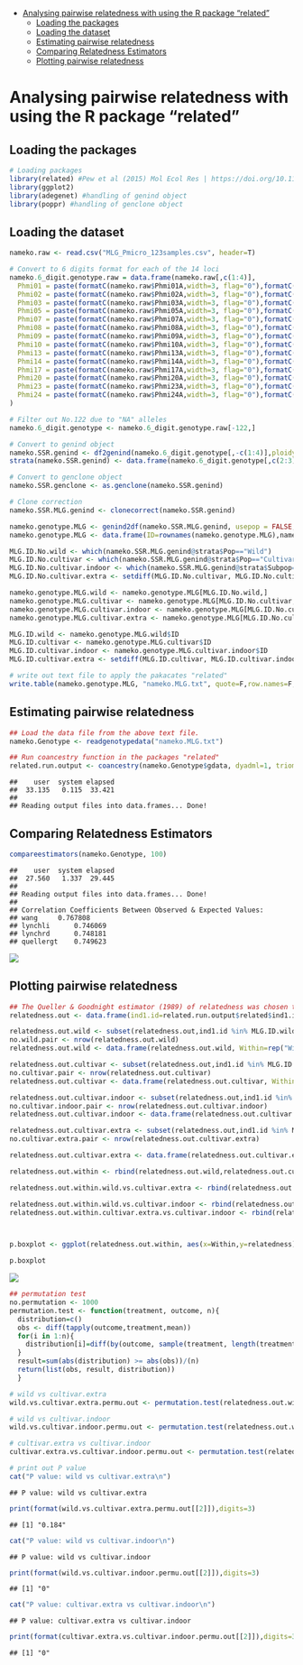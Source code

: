 -   [Analysing pairwise relatedness with using the R package
    “related”](#analysing-pairwise-relatedness-with-using-the-r-package-related)
    -   [Loading the packages](#loading-the-packages)
    -   [Loading the dataset](#loading-the-dataset)
    -   [Estimating pairwise
        relatedness](#estimating-pairwise-relatedness)
    -   [Comparing Relatedness
        Estimators](#comparing-relatedness-estimators)
    -   [Plotting pairwise relatedness](#plotting-pairwise-relatedness)

# Analysing pairwise relatedness with using the R package “related”

## Loading the packages

``` r
# Loading packages
library(related) #Pew et al (2015) Mol Ecol Res | https://doi.org/10.1111/1755-0998.12323
library(ggplot2)
library(adegenet) #handling of genind object
library(poppr) #handling of genclone object
```

## Loading the dataset

``` r
nameko.raw <- read.csv("MLG_Pmicro_123samples.csv", header=T)

# Convert to 6 digits format for each of the 14 loci
nameko.6_digit.genotype.raw = data.frame(nameko.raw[,c(1:4)],
  Phmi01 = paste(formatC(nameko.raw$Phmi01A,width=3, flag="0"),formatC(nameko.raw$Phmi01B,width=3, flag="0"),sep=""),
  Phmi02 = paste(formatC(nameko.raw$Phmi02A,width=3, flag="0"),formatC(nameko.raw$Phmi02B,width=3, flag="0"),sep=""),
  Phmi03 = paste(formatC(nameko.raw$Phmi03A,width=3, flag="0"),formatC(nameko.raw$Phmi03B,width=3, flag="0"),sep=""),
  Phmi05 = paste(formatC(nameko.raw$Phmi05A,width=3, flag="0"),formatC(nameko.raw$Phmi05B,width=3, flag="0"),sep=""),
  Phmi07 = paste(formatC(nameko.raw$Phmi07A,width=3, flag="0"),formatC(nameko.raw$Phmi07B,width=3, flag="0"),sep=""),
  Phmi08 = paste(formatC(nameko.raw$Phmi08A,width=3, flag="0"),formatC(nameko.raw$Phmi08B,width=3, flag="0"),sep=""),
  Phmi09 = paste(formatC(nameko.raw$Phmi09A,width=3, flag="0"),formatC(nameko.raw$Phmi09B,width=3, flag="0"),sep=""),
  Phmi10 = paste(formatC(nameko.raw$Phmi10A,width=3, flag="0"),formatC(nameko.raw$Phmi10B,width=3, flag="0"),sep=""),
  Phmi13 = paste(formatC(nameko.raw$Phmi13A,width=3, flag="0"),formatC(nameko.raw$Phmi13B,width=3, flag="0"),sep=""),
  Phmi14 = paste(formatC(nameko.raw$Phmi14A,width=3, flag="0"),formatC(nameko.raw$Phmi14B,width=3, flag="0"),sep=""),
  Phmi17 = paste(formatC(nameko.raw$Phmi17A,width=3, flag="0"),formatC(nameko.raw$Phmi17B,width=3, flag="0"),sep=""),
  Phmi20 = paste(formatC(nameko.raw$Phmi20A,width=3, flag="0"),formatC(nameko.raw$Phmi20B,width=3, flag="0"),sep=""),
  Phmi23 = paste(formatC(nameko.raw$Phmi23A,width=3, flag="0"),formatC(nameko.raw$Phmi23B,width=3, flag="0"),sep=""),
  Phmi24 = paste(formatC(nameko.raw$Phmi24A,width=3, flag="0"),formatC(nameko.raw$Phmi24B,width=3, flag="0"),sep="")
)

# Filter out No.122 due to "NA" alleles
nameko.6_digit.genotype <- nameko.6_digit.genotype.raw[-122,]

# Convert to genind object
nameko.SSR.genind <- df2genind(nameko.6_digit.genotype[,-c(1:4)],ploidy=2,ncode=3,ind.name=nameko.6_digit.genotype$ID,pop=nameko.6_digit.genotype$Pop)
strata(nameko.SSR.genind) <- data.frame(nameko.6_digit.genotype[,c(2:3)])

# Convert to genclone object
nameko.SSR.genclone <- as.genclone(nameko.SSR.genind)

# Clone correction
nameko.SSR.MLG.genind <- clonecorrect(nameko.SSR.genind)

nameko.genotype.MLG <- genind2df(nameko.SSR.MLG.genind, usepop = FALSE, oneColPerAll = TRUE)
nameko.genotype.MLG <- data.frame(ID=rownames(nameko.genotype.MLG),nameko.genotype.MLG)

MLG.ID.No.wild <- which(nameko.SSR.MLG.genind@strata$Pop=="Wild")
MLG.ID.No.cultivar <- which(nameko.SSR.MLG.genind@strata$Pop=="Cultivar")
MLG.ID.No.cultivar.indoor <- which(nameko.SSR.MLG.genind@strata$Subpop=="Cultivar.indoor")
MLG.ID.No.cultivar.extra <- setdiff(MLG.ID.No.cultivar, MLG.ID.No.cultivar.indoor)

nameko.genotype.MLG.wild <- nameko.genotype.MLG[MLG.ID.No.wild,]
nameko.genotype.MLG.cultivar <- nameko.genotype.MLG[MLG.ID.No.cultivar,]
nameko.genotype.MLG.cultivar.indoor <- nameko.genotype.MLG[MLG.ID.No.cultivar.indoor,]
nameko.genotype.MLG.cultivar.extra <- nameko.genotype.MLG[MLG.ID.No.cultivar.extra,]

MLG.ID.wild <- nameko.genotype.MLG.wild$ID
MLG.ID.cultivar <- nameko.genotype.MLG.cultivar$ID
MLG.ID.cultivar.indoor <- nameko.genotype.MLG.cultivar.indoor$ID
MLG.ID.cultivar.extra <- setdiff(MLG.ID.cultivar, MLG.ID.cultivar.indoor)

# write out text file to apply the pakacates "related"
write.table(nameko.genotype.MLG, "nameko.MLG.txt", quote=F,row.names=F,col.names=F, append=F)
```

## Estimating pairwise relatedness

``` r
## Load the data file from the above text file.
nameko.Genotype <- readgenotypedata("nameko.MLG.txt")

## Run coancestry function in the packages "related"
related.run.output <- coancestry(nameko.Genotype$gdata, dyadml=1, trioml=1, lynchli=1, lynchrd=1, quellergt=1, ritland =1, wang=1)
```

    ##    user  system elapsed 
    ##  33.135   0.115  33.421 
    ## 
    ## Reading output files into data.frames... Done!

## Comparing Relatedness Estimators

``` r
compareestimators(nameko.Genotype, 100)
```

    ##    user  system elapsed 
    ##  27.560   1.337  29.445 
    ## 
    ## Reading output files into data.frames... Done!
    ## 
    ## Correlation Coefficients Between Observed & Expected Values:
    ## wang     0.767808
    ## lynchli      0.746069
    ## lynchrd      0.748181
    ## quellergt    0.749623

![](Relatedness.Phmi_files/figure-markdown_github/unnamed-chunk-4-1.png)

## Plotting pairwise relatedness

``` r
## The Queller & Goodnight estimator (1989) of relatedness was chosen to applied for the following analyses
relatedness.out <- data.frame(ind1.id=related.run.output$related$ind1.id, ind2.id=related.run.output$related$ind2.id, relatedness=related.run.output$related$quellergt)

relatedness.out.wild <- subset(relatedness.out,ind1.id %in% MLG.ID.wild & ind2.id %in% MLG.ID.wild)
no.wild.pair <- nrow(relatedness.out.wild)
relatedness.out.wild <- data.frame(relatedness.out.wild, Within=rep("Wild",no.wild.pair))

relatedness.out.cultivar <- subset(relatedness.out,ind1.id %in% MLG.ID.cultivar & ind2.id %in% MLG.ID.cultivar)
no.cultivar.pair <- nrow(relatedness.out.cultivar)
relatedness.out.cultivar <- data.frame(relatedness.out.cultivar, Within=rep("Cultivar",no.cultivar.pair))

relatedness.out.cultivar.indoor <- subset(relatedness.out,ind1.id %in% MLG.ID.cultivar.indoor & ind2.id %in% MLG.ID.cultivar.indoor)
no.cultivar.indoor.pair <- nrow(relatedness.out.cultivar.indoor)
relatedness.out.cultivar.indoor <- data.frame(relatedness.out.cultivar.indoor, Within=rep("Cultivar.indoor",no.cultivar.indoor.pair))

relatedness.out.cultivar.extra <- subset(relatedness.out,ind1.id %in% MLG.ID.cultivar.extra & ind2.id %in% MLG.ID.cultivar.extra)
no.cultivar.extra.pair <- nrow(relatedness.out.cultivar.extra)

relatedness.out.cultivar.extra <- data.frame(relatedness.out.cultivar.extra, Within=rep("Cultivar.extra",no.cultivar.extra.pair))

relatedness.out.within <- rbind(relatedness.out.wild,relatedness.out.cultivar.extra,relatedness.out.cultivar.indoor)

relatedness.out.within.wild.vs.cultivar.extra <- rbind(relatedness.out.wild,relatedness.out.cultivar.extra)

relatedness.out.within.wild.vs.cultivar.indoor <- rbind(relatedness.out.wild,relatedness.out.cultivar.indoor)
relatedness.out.within.cultivar.extra.vs.cultivar.indoor <- rbind(relatedness.out.cultivar.extra,relatedness.out.cultivar.indoor)



p.boxplot <- ggplot(relatedness.out.within, aes(x=Within,y=relatedness)) + geom_boxplot() + xlab("") + ylab("Relatedness")

p.boxplot
```

![](Relatedness.Phmi_files/figure-markdown_github/unnamed-chunk-5-1.png)

``` r
## permutation test
no.permutation <- 1000
permutation.test <- function(treatment, outcome, n){
  distribution=c()
  obs <- diff(tapply(outcome,treatment,mean))
  for(i in 1:n){
    distribution[i]=diff(by(outcome, sample(treatment, length(treatment), FALSE), mean))
  }
  result=sum(abs(distribution) >= abs(obs))/(n)
  return(list(obs, result, distribution))
  }

# wild vs cultivar.extra
wild.vs.cultivar.extra.permu.out <- permutation.test(relatedness.out.within.wild.vs.cultivar.extra$Within, relatedness.out.within.wild.vs.cultivar.extra$relatedness, no.permutation)

# wild vs cultivar.indoor
wild.vs.cultivar.indoor.permu.out <- permutation.test(relatedness.out.within.wild.vs.cultivar.indoor$Within, relatedness.out.within.wild.vs.cultivar.indoor$relatedness, no.permutation)

# cultivar.extra vs cultivar.indoor
cultivar.extra.vs.cultivar.indoor.permu.out <- permutation.test(relatedness.out.within.cultivar.extra.vs.cultivar.indoor$Within, relatedness.out.within.cultivar.extra.vs.cultivar.indoor$relatedness, no.permutation)

# print out P value
cat("P value: wild vs cultivar.extra\n")
```

    ## P value: wild vs cultivar.extra

``` r
print(format(wild.vs.cultivar.extra.permu.out[[2]]),digits=3)
```

    ## [1] "0.184"

``` r
cat("P value: wild vs cultivar.indoor\n")
```

    ## P value: wild vs cultivar.indoor

``` r
print(format(wild.vs.cultivar.indoor.permu.out[[2]]),digits=3)
```

    ## [1] "0"

``` r
cat("P value: cultivar.extra vs cultivar.indoor\n")
```

    ## P value: cultivar.extra vs cultivar.indoor

``` r
print(format(cultivar.extra.vs.cultivar.indoor.permu.out[[2]]),digits=3)
```

    ## [1] "0"
